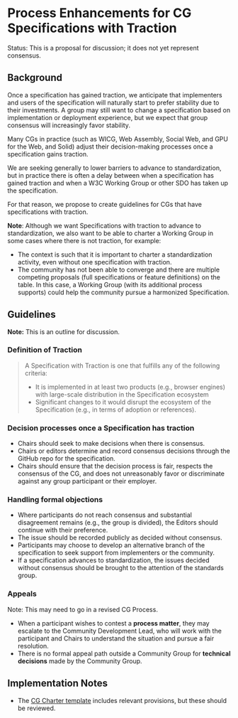 # Process Enhancements for CG Specifications with Traction
Status: This is a proposal for discussion; it does not yet represent consensus.

## Background

Once a specification has gained traction, we anticipate that implementers and users of the specification will naturally start to
prefer stability due to their investments. A group may still want to change a specification based on implementation or deployment experience, but we expect that group consensus will increasingly favor stability.

Many CGs in practice (such as WICG, Web Assembly, Social Web, and GPU for the Web, and Solid) adjust their decision-making processes once a specification gains traction. 

We are seeking generally to lower barriers to advance to standardization, but in practice there is often a delay between when a
specification has gained traction and when a W3C Working Group or other SDO has taken up the specification. 

For that reason, we propose to create guidelines for CGs that have specifications with traction.

**Note**: Although we want Specifications with traction to advance to standardization, we also want to be able to charter a Working Group in some cases where there is not traction, for example:

* The context is such that it is important to charter a standardization activity, even without one specification with traction.
* The community has not been able to converge and there are multiple competing proposals (full specifications or feature definitions) on the table. In this case, a Working Group (with its additional process supports) could help the community pursue a harmonized Specification.

## Guidelines

**Note:** This is an outline for discussion.

### Definition of Traction

> A Specification with Traction is one that fulfills any of the following criteria:
> * It is implemented in at least two products (e.g., browser engines) with large-scale distribution in the Specification ecosystem
> * Significant changes to it would disrupt the ecosystem of the Specification (e.g., in terms of adoption or references).

### Decision processes once a Specification has traction

* Chairs should seek to make decisions when there is consensus. 
* Chairs or editors determine and record consensus decisions through the GitHub repo for the specification.
* Chairs should ensure that the decision process is fair, respects the consensus of the CG, and does not unreasonably favor or discriminate against any group participant or their employer. 

### Handling formal objections

* Where participants do not reach consensus and substantial disagreement remains (e.g., the group is divided), the Editors
  should continue with their preference.
* The issue should be recorded publicly as decided without consensus. 
* Participants may choose to develop an alternative branch of the specification to seek support from implementers or
the community.
* If a specification advances to standardization, the issues decided without consensus should be brought to the attention
of the standards group.

### Appeals

Note: This may need to go in a revised CG Process.

* When a participant wishes to contest a **process matter**, they may escalate to the Community Development Lead, who will work with the participant and Chairs to understand the situation and pursue a fair resolution.
* There is no formal appeal path outside a Community Group for **technical decisions** made by the Community Group.

## Implementation Notes

* The [CG Charter template](https://w3c.github.io/cg-charter/CGCharter.html) includes relevant provisions, but these should be reviewed.
